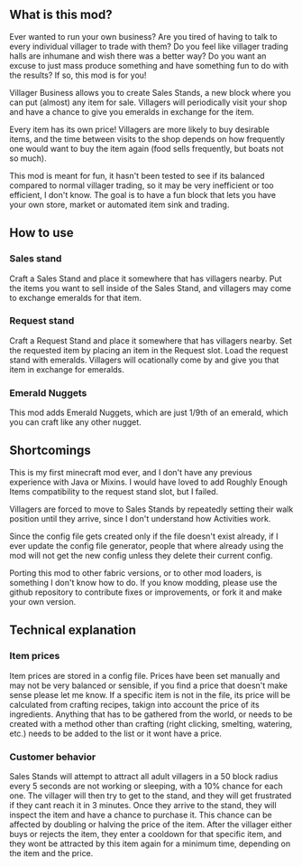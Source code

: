 ## What is this mod?

Ever wanted to run your own business? Are you tired of having to talk to every individual villager to trade with them? Do you feel like villager trading halls are inhumane and wish there was a better way? Do you want an excuse to just mass produce something and have something fun to do with the results? If so, this mod is for you!

Villager Business allows you to create Sales Stands, a new block where you can put (almost) any item for sale. Villagers will periodically visit your shop and have a chance to give you emeralds in exchange for the item.

Every item has its own price! Villagers are more likely to buy desirable items, and the time between visits to the shop depends on how frequently one would want to buy the item again (food sells frequently, but boats not so much).

This mod is meant for fun, it hasn't been tested to see if its balanced compared to normal villager trading, so it may be very inefficient or too efficient, I don't know. The goal is to have a fun block that lets you have your own store, market or automated item sink and trading.

## How to use

### Sales stand

Craft a Sales Stand and place it somewhere that has villagers nearby. Put the items you want to sell inside of the Sales Stand, and villagers may come to exchange emeralds for that item.

### Request stand

Craft a Request Stand and place it somewhere that has villagers nearby. Set the requested item by placing an item in the Request slot. Load the request stand with emeralds. Villagers will ocationally come by and give you that item in exchange for emeralds.

### Emerald Nuggets

This mod adds Emerald Nuggets, which are just 1/9th of an emerald, which you can craft like any other nugget.

## Shortcomings

This is my first minecraft mod ever, and I don't have any previous experience with Java or Mixins. I would have loved to add Roughly Enough Items compatibility to the request stand slot, but I failed.

Villagers are forced to move to Sales Stands by repeatedly setting their walk position until they arrive, since I don't understand how Activities work.

Since the config file gets created only if the file doesn't exist already, if I ever update the config file generator, people that where already using the mod will not get the new config unless they delete their current config.

Porting this mod to other fabric versions, or to other mod loaders, is something I don't know how to do. If you know modding, please use the github repository to contribute fixes or improvements, or fork it and make your own version.

## Technical explanation

### Item prices

Item prices are stored in a config file. Prices have been set manually and may not be very balanced or sensible, if you find a price that doesn't make sense please let me know. If a specific item is not in the file, its price will be calculated from crafting recipes, takign into account the price of its ingredients. Anything that has to be gathered from the world, or needs to be created with a method other than crafting (right clicking, smelting, watering, etc.) needs to be added to the list or it wont have a price.

### Customer behavior

Sales Stands will attempt to attract all adult villagers in a 50 block radius every 5 seconds are not working or sleeping, with a 10% chance for each one. The villager will then try to get to the stand, and they will get frustrated if they cant reach it in 3 minutes. Once they arrive to the stand, they will inspect the item and have a chance to purchase it. This chance can be affected by doubling or halving the price of the item. After the villager either buys or rejects the item, they enter a cooldown for that specific item, and they wont be attracted by this item again for a minimum time, depending on the item and the price.